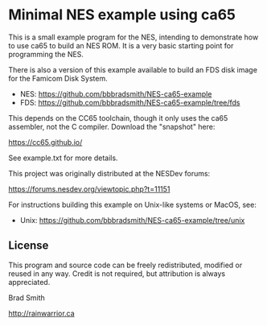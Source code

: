 # Minimal NES example using ca65

This is a small example program for the NES, intending to demonstrate how to use ca65 to build an NES ROM.
It is a very basic starting point for programming the NES.

There is also a version of this example available to build an FDS disk image for the Famicom Disk System.

* NES: https://github.com/bbbradsmith/NES-ca65-example
* FDS: https://github.com/bbbradsmith/NES-ca65-example/tree/fds

This depends on the CC65 toolchain, though it only uses the ca65 assembler, not the C compiler. Download the "snapshot" here:

https://cc65.github.io/

See example.txt for more details.

This project was originally distributed at the NESDev forums:

https://forums.nesdev.org/viewtopic.php?t=11151

For instructions building this example on Unix-like systems or MacOS, see:
* Unix: https://github.com/bbbradsmith/NES-ca65-example/tree/unix

## License
This program and source code can be freely redistributed, modified or reused in any way.
Credit is not required, but attribution is always appreciated.

Brad Smith

http://rainwarrior.ca
